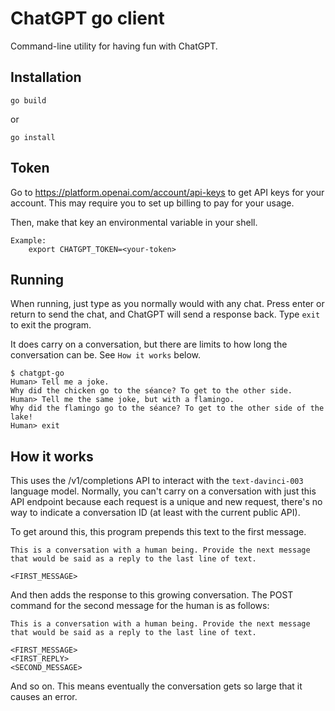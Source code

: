 # ChatGPT go client

Command-line utility for having fun with ChatGPT. 

## Installation

```
go build
```

or 

```
go install
```

## Token

Go to https://platform.openai.com/account/api-keys to get API keys for your account. This may require you to set up billing to pay for your usage.

Then, make that key an environmental variable in your shell.

```
Example:
    export CHATGPT_TOKEN=<your-token>
```

## Running

When running, just type as you normally would with any chat. Press enter or return to send the chat, and ChatGPT will send a response back. Type `exit` to exit the program.

It does carry on a conversation, but there are limits to how long the conversation can be. See `How it works` below.

```
$ chatgpt-go
Human> Tell me a joke.
Why did the chicken go to the séance? To get to the other side.
Human> Tell me the same joke, but with a flamingo.
Why did the flamingo go to the séance? To get to the other side of the lake!
Human> exit
```


## How it works

This uses the /v1/completions API to interact with the `text-davinci-003` language model. Normally, you can't carry on a conversation with just this API endpoint because each request is a unique and new request, there's no way to indicate a conversation ID (at least with the current public API).

To get around this, this program prepends this text to the first message.

```
This is a conversation with a human being. Provide the next message that would be said as a reply to the last line of text.

<FIRST_MESSAGE>
```

And then adds the response to this growing conversation. The POST command for the second message for the human is as follows:

```
This is a conversation with a human being. Provide the next message that would be said as a reply to the last line of text.

<FIRST_MESSAGE>
<FIRST_REPLY>
<SECOND_MESSAGE>
```

And so on. This means eventually the conversation gets so large that it causes an error.